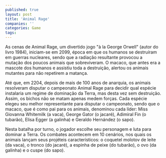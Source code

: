 ```yaml
---
published: true
layout: post
title: 'Animal Rage'
companies: ''
categories: Game
tags: 
---
```

As cenas de Animal Rage, um divertido jogo "à la George Orwell" (autor do livro 1984), iniciam-se em 2099, época em que os humanos se destruíram em guerras nucleares, sendo que a radiação resultante provocou a mutação dos poucos animais que sobreviveram. O macaco, que antes era a mascote dos humanos e assistiu toda a destruição, alertou os animais mutantes para não repetirem a matança.




Até que, em 2204, depois de mais de 100 anos de anarquia, os animais resolveram disputar o campeonato Animal Rage para decidir qual espécie instalaria um regime de dominação da Terra, mas desta vez sem destruição. Assim, os bichos não se matam apenas medem forças. Cada espécie elegeu seu melhor representante para disputar o campeonato, sendo que o macaco, que é como pai para os animais, denominou cada líder: Miss Giovanna Whitemilk (a vaca), George Gator (o jacaré), Adimiral Fin (o tubarão), Elisa Egger (a galinha) e Geraldo Hernández (o sapo).




Nesta batalha por turno, o jogador escolhe seu personagem e luta para dominar a Terra. Os combates acontecem em 10 cenários, nos quais os animais lançam seus projéteis característicos: o coquetel molotov de leite (da vaca), o tronco (do jacaré), a espinha de peixe (do tubarão), o ovo (da galinha) e o cuspe (do sapo).